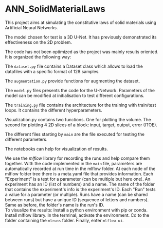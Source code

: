 # ANN_SolidMaterialLaws
This project aims at simulating the constitutive laws of solid materials using Artificial Neural Networks.

The model chosen for test is a 3D U-Net. It has previously demonstrated its effectiveness on the 2D problem.

The code has not been optimized as the project was mainly results oriented.
It is organized the following way:

The `dataset.py` file contains a Dataset class which allows to load the datafiles with a specific format of 128 samples.

The `augmentation.py` provide functions for augmenting the dataset.

The `model.py` files presents the code for the U-Network. Parameters of the model can be modified at initialisation to test different configurations. 

The `training.py` file contains the architecture for the training with train/test loops. It contains the different hyperparameters. 

Visualization.py contains two functions. One for plotting the volume. The second for plotting 4 2D slices of a block: input, target, output, error (ITOE).

The different files starting by `main` are the file executed for testing the different parameters. 

The notebooks can help for visualization of results.

We use the *mlflow* library for recording the runs and help compare them together. With the code implemented in the `main` file, parameters are automatically recorded at run time in the mlflow folder. At each node of the mlflow folder tree there is a meta.yaml file that provides information. 
Each "Experiment" is a test for a parameter (can be multiple but here one). An experiment has an ID (list of numbers) and a name. The name of the folder that contains the experiment's info is the experiment's ID. 
Each "Run" tests a value for a parameter (or multiple). Runs have a name (can be shared between runs) but have a unique ID (sequence of letters and numbers). Same as before, the folder's name is the run's ID.  
To visualize the results: Install a python environment with pip or conda. Install mlflow library. In the terminal, activate the environment. Cd to the folder containing the `mlruns` folder. Finally, enter `mlflow ui`.
